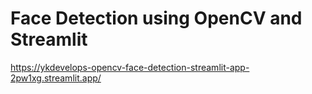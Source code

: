 # Face Detection using OpenCV and Streamlit

https://ykdevelops-opencv-face-detection-streamlit-app-2pw1xg.streamlit.app/
